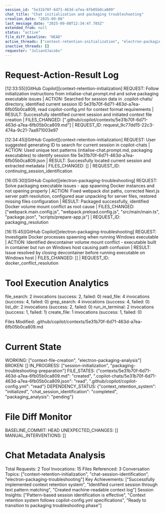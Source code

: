 ```yaml
---
session_id: "5e31b70f-6d71-463d-a7ea-6fb05b0ca809"
chat_title: "Chat initialization and packaging troubleshooting"
creation_date: "2025-09-08"
last_message_date: "2025-09-08T12:34:47.785Z"
extended_from: null
status: "active"
file_diff_baseline: "HEAD"
active_threads: ["context-retention-initialization", "electron-packaging-troubleshooting"]
inactive_threads: []
requester: "JulianVJacobs"
---
```


# Request-Action-Result Log

[12:33:55][GitHub Copilot][context-retention-initialization] REQUEST: Follow initialization instructions from intialise-chat.prompt.md and solve packaging executable issues | ACTION: Searched for session data in .copilot-chats/ directory, identified current session ID 5e31b70f-6d71-463d-a7ea-6fb05b0ca809, read copilot-config.yml for context format requirements | RESULT: Successfully identified current session and initiated context file creation | FILES_CHANGED: [".github/copilot/contexts/5e31b70f-6d71-463d-a7ea-6fb05b0ca809.md"] | REQUEST_ID: request_9c77dd15-22c3-474a-9c21-7aa971003e97

[12:34:45][GitHub Copilot][context-retention-initialization] REQUEST: User suggested generating ID to search for current session in copilot-chats | ACTION: Used unique text patterns (intialise-chat.prompt.md, packaging executables) to identify session file 5e31b70f-6d71-463d-a7ea-6fb05b0ca809.json | RESULT: Successfully located current session and extracted metadata | FILES_CHANGED: [] | REQUEST_ID: continuing_session_identification

[16:05:30][GitHub Copilot][electron-packaging-troubleshooting] REQUEST: Solve packaging executable issues - app spawning Docker instances and not opening properly | ACTION: Fixed webpack dist paths, corrected Next.js server path resolution, configured asar unpacking for server files, restored missing files configuration | RESULT: Packaged successfully, identified Docker volume mount conflict as root cause | FILES_CHANGED: ["webpack.main.config.js", "webpack.preload.config.js", "src/main/main.ts", "package.json", "scripts/prepare-app.js"] | REQUEST_ID: packaging_resolution

[16:15:45][GitHub Copilot][electron-packaging-troubleshooting] REQUEST: Investigate Docker processes spawning when running Windows executable | ACTION: Identified devcontainer volume mount conflict - executable built in container but run on Windows host causing path confusion | RESULT: Issue resolved by closing devcontainer before running executable on Windows host | FILES_CHANGED: [] | REQUEST_ID: docker_conflict_resolution

# Tool Execution Analytics

file_search: 2 invocations (success: 2, failed: 0)
read_file: 4 invocations (success: 4, failed: 0)
grep_search: 4 invocations (success: 4, failed: 0)
list_dir: 2 invocations (success: 2, failed: 0)
run_in_terminal: 2 invocations (success: 1, failed: 1)
create_file: 1 invocations (success: 1, failed: 0)

Files Modified: .github/copilot/contexts/5e31b70f-6d71-463d-a7ea-6fb05b0ca809.md

# Current State

WORKING: ["context-file-creation", "electron-packaging-analysis"]
BROKEN: []
IN_PROGRESS: ["session-initialization", "packaging-troubleshooting-preparation"]
FILE_STATES: {"contexts/5e31b70f-6d71-463d-a7ea-6fb05b0ca809.md": "created", ".copilot-chats/5e31b70f-6d71-463d-a7ea-6fb05b0ca809.json": "read", ".github/copilot/copilot-config.yml": "read"}
DEPENDENCY_STATUS: {"context_retention_system": "initialized", "chat_session_identification": "completed", "packaging_analysis": "pending"}

# File Diff Monitor

BASELINE_COMMIT: HEAD
UNEXPECTED_CHANGES: []
MANUAL_INTERVENTIONS: []

# Chat Metadata Analysis

Total Requests: 2
Tool Invocations: 15
Files Referenced: 3
Conversation Topics: ["context-retention-initialization", "chat-session-identification", "electron-packaging-troubleshooting"]
Key Achievements: ["Successfully implemented context retention system", "Identified current session through text pattern matching", "Created machine-readable context log"]
Session Insights: ["Pattern-based session identification is effective", "Context retention system follows copilot-config.yml specifications", "Ready to transition to packaging troubleshooting phase"]
